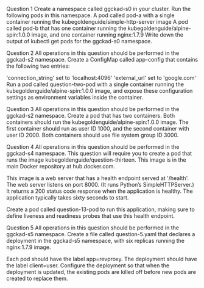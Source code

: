 Question 1
Create a namespace called ggckad-s0 in your cluster.
Run the following pods in this namespace.
A pod called pod-a with a single container running the kubegoldenguide/simple-http-server image
A pod called pod-b that has one container running the kubegoldenguide/alpine-spin:1.0.0 image, and one container running nginx:1.7.9
Write down the output of kubectl get pods for the ggckad-s0 namespace.

Question 2
All operations in this question should be performed in the ggckad-s2 namespace.
Create a ConfigMap called app-config that contains the following two entries:

'connection_string' set to 'localhost:4096'
'external_url' set to 'google.com'
Run a pod called question-two-pod with a single container running the kubegoldenguide/alpine-spin:1.0.0 image, and expose these configuration settings as environment variables inside the container.

Question 3
All operations in this question should be performed in the ggckad-s2 namespace. Create a pod that has two containers. Both containers should run the kubegoldenguide/alpine-spin:1.0.0 image. The first container should run as user ID 1000, and the second container with user ID 2000. Both containers should use file system group ID 3000.

Question 4
All operations in this question should be performed in the ggckad-s4 namespace. This question will require you to create a pod that runs the image kubegoldenguide/question-thirteen. This image is in the main Docker repository at hub.docker.com.

This image is a web server that has a health endpoint served at '/health'. The web server listens on port 8000. (It runs Python’s SimpleHTTPServer.) It returns a 200 status code response when the application is healthy. The application typically takes sixty seconds to start.

Create a pod called question-13-pod to run this application, making sure to define liveness and readiness probes that use this health endpoint.


Question 5
All operations in this question should be performed in the ggckad-s5 namespace. Create a file called question-5.yaml that declares a deployment in the ggckad-s5 namespace, with six replicas running the nginx:1.7.9 image.

Each pod should have the label app=revproxy. The deployment should have the label client=user. Configure the deployment so that when the deployment is updated, the existing pods are killed off before new pods are created to replace them.
